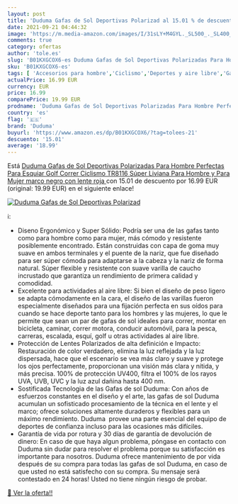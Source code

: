 ```yaml
---
layout: post
title: 'Duduma Gafas de Sol Deportivas Polarizad al 15.01 % de descuento'
date: 2021-09-21 04:44:32
image: 'https://m.media-amazon.com/images/I/31sLY+M4GYL._SL500_._SL400_.jpg'
comments: true
category: ofertas
author: 'tole.es'
slug: 'B01KXGCOX6-es Duduma Gafas de Sol Deportivas Polarizadas Para Hombre...'
sku: 'B01KXGCOX6-es'
tags: [ 'Accesorios para hombre','Ciclismo','Deportes y aire libre','Gafas de ciclismo','Gafas y accesorios para hombre','Ropa','Ropa para hombre','Ropa y equipo para deportes','duduma','gafas', ]
actualPrice: 16.99 EUR
currency: EUR
price: 16.99
comparePrice: 19.99 EUR
prodname: 'Duduma Gafas de Sol Deportivas Polarizadas Para Hombre Perfectas Para Esquiar Golf Correr Ciclismo TR8116 Súper Liviana Para Hombre y Para Mujer  marco negro con lente roja '
country: 'es'
flag: '🇪🇸'
brand: 'Duduma'
buyurl: 'https://www.amazon.es/dp/B01KXGCOX6/?tag=tolees-21'
descuento: '15.01'
average: '18.99'
---
```


Está [Duduma Gafas de Sol Deportivas Polarizadas Para Hombre Perfectas Para Esquiar Golf Correr Ciclismo TR8116 Súper Liviana Para Hombre y Para Mujer  marco negro con lente roja ](https://www.amazon.es/dp/B01KXGCOX6/?tag=tolees-21) con 15.01 de descuento por 16.99 EUR (original: 19.99 EUR) en el siguiente enlace!

[![Duduma Gafas de Sol Deportivas Polarizad](https://m.media-amazon.com/images/I/31sLY+M4GYL._SL500_._SL400_.jpg)](https://www.amazon.es/dp/B01KXGCOX6/?tag=tolees-21)

ℹ️:

- Diseno Ergonómico y Super Sólido: Podría ser una de las gafas tanto como para hombre como para mujer, más cómodo y resistente posiblemente encontrado. Están construidas con capa de goma muy suave en ambos terminales y el puente de la nariz, que fue diseñado para ser súper cómoda para adaptarse a la cabeza y la nariz de forma natural. Súper flexible y resistente con suave varilla de caucho incrustado que garantiza un rendimiento de primera calidad y comodidad.
- Excelente para actividades al aire libre: Si bien el diseño de peso ligero se adapta cómodamente en la cara, el diseño de las varillas fueron especialmente diseñados para una fijación perfecta en sus oídos para cuando se hace deporte tanto para los hombres y las mujeres, lo que le permite que sean un par de gafas de sol ideales para correr, montar en bicicleta, caminar, correr motora, conducir automóvil, para la pesca, carreras, escalada, esquí, golf u otras actividades al aire libre.
- Protección de Lentes Polarizados de alta definición e Impacto: Restauración de color verdadero, elimina la luz reflejada y la luz dispersada, hace que el escenario se vea más claro y suave y protege los ojos perfectamente, proporcionan una visión más clara y nítida, y más precisa. 100% de protección UV400, filtra el 100% de los rayos UVA, UVB, UVC y la luz azul dañina hasta 400 nm.
- Sostificada Tecnologia de las Gafas de sol Duduma: Con años de esfuerzos constantes en el diseño y el arte, las gafas de sol Duduma acumulan un sofisticado procesamiento de la técnica en el lente y el marco; ofrece soluciones altamente duraderos y flexibles para un máximo rendimiento. Duduma  provee una parte esencial del equipo de deportes de confianza incluso para las ocasiones más difíciles.
- Garantía de vida por rotura y 30 días de garantía de devolución de dinero: En caso de que haya algun problema, póngase en contacto con Duduma sin dudar para resolver el problema porque su satisfacción es importante para nosotros. Duduma ofrece mantenimiento de por vida después de su compra para todas las gafas de sol Duduma, en caso de que usted no está satisfecho con su compra. Su mensaje será contestado en 24 horas! Usted no tiene ningún riesgo de probar.

[🛒 Ver la oferta!!](https://www.amazon.es/dp/B01KXGCOX6/?tag=tolees-21)
